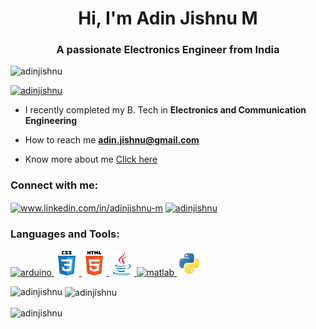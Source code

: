 <h1 align="center">Hi, I'm Adin Jishnu M</h1>
<h3 align="center">A passionate Electronics Engineer from India</h3>

<p align="left"> <img src="https://komarev.com/ghpvc/?username=adinjishnu&label=Profile%20views&color=0e75b6&style=flat" alt="adinjishnu" /> </p>

<p align="left"> <a href="https://github.com/ryo-ma/github-profile-trophy"><img src="https://github-profile-trophy.vercel.app/?username=adinjishnu" alt="adinjishnu" /></a> </p>

- I recently completed my B. Tech in **Electronics and Communication Engineering**

- How to reach me **adin.jishnu@gmail.com**

- Know more about me [Click here](https://drive.google.com/file/d/1xwL4IqIIRALoA9YNwHvvAMrvo_tdnlhJ/view?usp=drive_link)

<h3 align="left">Connect with me:</h3>
<p align="left">
<a href="https://www.linkedin.com/in/adinjishnu-m/" target="blank"><img align="center" src="https://raw.githubusercontent.com/rahuldkjain/github-profile-readme-generator/master/src/images/icons/Social/linked-in-alt.svg" alt="www.linkedin.com/in/adinjishnu-m" height="30" width="40" /></a>
<a href="https://instagram.com/adinjishnu" target="blank"><img align="center" src="https://raw.githubusercontent.com/rahuldkjain/github-profile-readme-generator/master/src/images/icons/Social/instagram.svg" alt="adinjishnu" height="30" width="40" /></a>
</p>

<h3 align="left">Languages and Tools:</h3>
<p align="left"> <a href="https://www.arduino.cc/" target="_blank" rel="noreferrer"> <img src="https://cdn.worldvectorlogo.com/logos/arduino-1.svg" alt="arduino" width="40" height="40"/> </a> <a href="https://www.w3schools.com/css/" target="_blank" rel="noreferrer"> <img src="https://raw.githubusercontent.com/devicons/devicon/master/icons/css3/css3-original-wordmark.svg" alt="css3" width="40" height="40"/> </a> <a href="https://www.w3.org/html/" target="_blank" rel="noreferrer"> <img src="https://raw.githubusercontent.com/devicons/devicon/master/icons/html5/html5-original-wordmark.svg" alt="html5" width="40" height="40"/> </a> <a href="https://www.java.com" target="_blank" rel="noreferrer"> <img src="https://raw.githubusercontent.com/devicons/devicon/master/icons/java/java-original.svg" alt="java" width="40" height="40"/> </a> <a href="https://www.mathworks.com/" target="_blank" rel="noreferrer"> <img src="https://upload.wikimedia.org/wikipedia/commons/2/21/Matlab_Logo.png" alt="matlab" width="40" height="40"/> </a> <a href="https://www.python.org" target="_blank" rel="noreferrer"> <img src="https://raw.githubusercontent.com/devicons/devicon/master/icons/python/python-original.svg" alt="python" width="40" height="40"/> </a> </p>

<p><img align="left" src="https://github-readme-stats.vercel.app/api/top-langs?username=adinjishnu&show_icons=true&locale=en&layout=compact" alt="adinjishnu" /></p>

<p>&nbsp;<img align="center" src="https://github-readme-stats.vercel.app/api?username=adinjishnu&show_icons=true&locale=en" alt="adinjishnu" /></p>

<p><img align="center" src="https://github-readme-streak-stats.herokuapp.com/?user=adinjishnu&" alt="adinjishnu" /></p>
